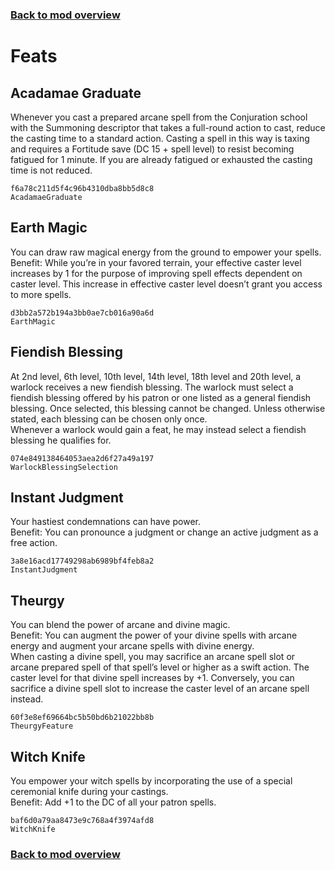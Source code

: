 ### [Back to mod overview](./README.md)

# Feats

## Acadamae Graduate

Whenever you cast a prepared arcane spell from the Conjuration school with the Summoning descriptor that takes a full-round action to cast, reduce the casting time to a standard action. Casting a spell in this way is taxing and requires a Fortitude save (DC 15 + spell level) to resist becoming fatigued for 1 minute. If you are already fatigued or exhausted the casting time is not reduced.

`f6a78c211d5f4c96b4310dba8bb5d8c8`  
`AcadamaeGraduate`  

## Earth Magic

You can draw raw magical energy from the ground to empower your spells.  
Benefit: While you’re in your favored terrain, your effective caster level increases by 1 for the purpose of improving spell effects dependent on caster level. This increase in effective caster level doesn’t grant you access to more spells.

`d3bb2a572b194a3bb0ae7cb016a90a6d`  
`EarthMagic`  

## Fiendish Blessing

At 2nd level, 6th level, 10th level, 14th level, 18th level and 20th level, a warlock receives a new fiendish blessing. The warlock must select a fiendish blessing offered by his patron or one listed as a general fiendish blessing. Once selected, this blessing cannot be changed. Unless otherwise stated, each blessing can be chosen only once.  
Whenever a warlock would gain a feat, he may instead select a fiendish blessing he qualifies for.

`074e849138464053aea2d6f27a49a197`  
`WarlockBlessingSelection`  

## Instant Judgment

Your hastiest condemnations can have power.  
Benefit: You can pronounce a judgment or change an active judgment as a free action.

`3a8e16acd17749298ab6989bf4feb8a2`  
`InstantJudgment`  

## Theurgy

You can blend the power of arcane and divine magic.  
Benefit: You can augment the power of your divine spells with arcane energy and augment your arcane spells with divine energy.  
When casting a divine spell, you may sacrifice an arcane spell slot or arcane prepared spell of that spell’s level or higher as a swift action. The caster level for that divine spell increases by +1. Conversely, you can sacrifice a divine spell slot to increase the caster level of an arcane spell instead.

`60f3e8ef69664bc5b50bd6b21022bb8b`  
`TheurgyFeature`  

## Witch Knife

You empower your witch spells by incorporating the use of a special ceremonial knife during your castings.  
Benefit: Add +1 to the DC of all your patron spells.

`baf6d0a79aa8473e9c768a4f3974afd8`  
`WitchKnife`  


### [Back to mod overview](./README.md)
